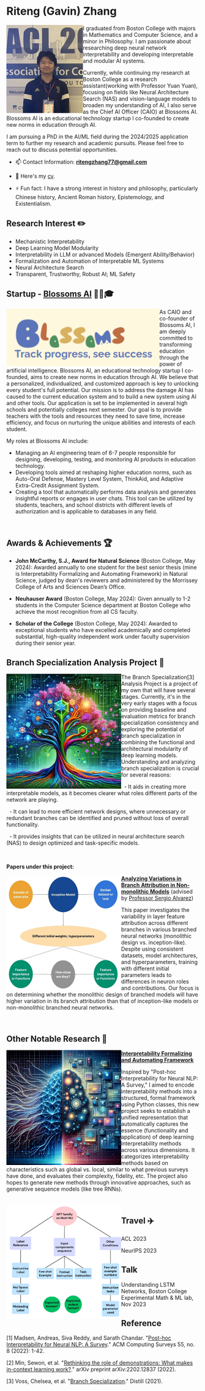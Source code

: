 # Riteng (Gavin) Zhang

<img src="https://github.com/ritengzhang/ritengzhang.github.io/blob/11348b56d16f33c458205b8bb4a59f97f87b4524/1.jpeg?raw=true" align="left" width="200" height="230" alt="Riteng (Gavin) Zhang"> 



I graduated from Boston College with majors in Mathematics and Computer Science, and a minor in Philosophy. I am passionate about researching deep neural network interpretability and developing interpretable and modular AI systems. 

Currently, while continuing my research at Boston College as a research assistant(working with Professor Yuan Yuan), focusing on fields like Neural Architecture Search (NAS) and vision-language models to broaden my understanding of AI, I also serve as the Chief AI Officer (CAIO) at Blossoms AI. Blossoms AI is an educational technology startup I co-founded to create new norms in education through AI.

I am pursuing a PhD in the AI/ML field during the 2024/2025 application term to further my research and academic pursuits. Please feel free to reach out to discuss potential opportunities.
<br clear="all"/>

- 📫 Contact Information: **ritengzhang77@gmail.com**

- 📄 Here's my [cv](https://drive.google.com/file/d/14NyHuJwTqKXRyQWuyIGIdZhOsJHIB-us/view?usp=drive_link).

- ⚡ Fun fact: I have a strong interest in history and philosophy, particularly Chinese history, Ancient Roman history, Epistemology, and Existentialism.

## Research Interest ✏️

- Mechanistic Interpretability
- Deep Learning Model Modularity
- Interpretability in LLM or advanced Models (Emergent Ability/Behavior)
- Formalization and Automation of Interpretable ML Systems
- Neural Architecture Search
- Transparent, Trustworthy, Robust AI; ML Safety

## Startup - [Blossoms AI](https://blossoms.ai) 🤖➕🎓

<img src="https://github.com/ritengzhang/ritengzhang.github.io/blob/1a01755368f74b77d7cccdb9f7ed3c48d9a6199f/image.png?raw=true" align="left" width="400" height="150" alt="Blossoms AI">

As CAIO and co-founder of Blossoms AI, I am deeply committed to transforming education through the power of artificial intelligence. Blossoms AI, an educational technology startup I co-founded, aims to create new norms in education through AI. We believe that a personalized, individualized, and customized approach is key to unlocking every student's full potential. Our mission is to address the damage AI has caused to the current education system and to build a new system using AI and other tools. Our application is set to be implemented in several high schools and potentially colleges next semester. Our goal is to provide teachers with the tools and resources they need to save time, increase efficiency, and focus on nurturing the unique abilities and interests of each student.

My roles at Blossoms AI include:
- Managing an AI engineering team of 6-7 people responsible for designing, developing, testing, and monitoring AI products in education technology.
- Developing tools aimed at reshaping higher education norms, such as Auto-Oral Defense, Mastery Level System, ThinkAid, and Adaptive Extra-Credit Assignment System.
- Creating a tool that automatically performs data analysis and generates insightful reports or engages in user chats. This tool can be utilized by students, teachers, and school districts with different levels of authorization and is applicable to databases in any field.

<br clear="all"/>


## Awards & Achievements 🏆

- **John McCarthy, S.J., Award for Natural Science** (Boston College, May 2024): Awarded annually to one student for the best senior thesis (mine is Interpretability Formalizing and Automating Framework) in Natural Science, judged by dean's reviewers and administered by the Morrissey College of Arts and Sciences Dean’s Office.

- **Neuhauser Award** (Boston College, May 2024): Given annually to 1-2 students in the Computer Science department at Boston College who achieve the most recognition from all CS faculty.

- **Scholar of the College** (Boston College, May 2024): Awarded to exceptional students who have excelled academically and completed substantial, high-quality independent work under faculty supervision during their senior year.
## Branch Specialization Analysis Project 🌳

<img src="https://github.com/ritengzhang/ritengzhang.github.io/blob/e4a2a3af80d99f621597987b2ea102a648469d71/branch.png?raw=true" align="left" width="300" height="300" alt="Branch Specialization Analysis">

The Branch Specialization[3] Analysis Project is a project of my own that will have several stages. Currently, it's in the very early stages with a focus on providing baseline and evaluation metrics for branch specialization consistency and exploring the potential of branch specialization in combining the functional and architectural modularity of deep learning models. Understanding and analyzing branch specialization is crucial for several reasons:

&nbsp; - It aids in creating more interpretable models, as it becomes clearer what roles different parts of the network are playing.

&nbsp; -  It can lead to more efficient network designs, where unnecessary or redundant branches can be identified and pruned without loss of overall functionality.

&nbsp; - It provides insights that can be utilized in neural architecture search (NAS) to design optimized and task-specific models.

<br clear="all"/>

**Papers under this project:**

<img src="https://github.com/ritengzhang/ritengzhang.github.io/blob/7bbe45562d857a1c6b3b73c32e9fb1cbcacf4205/pic/branch%20attribution.jpg?raw=true" align="left" width="300" height="300" alt="Analyzing Variations in Layer-wise Feature Attributions">

[**Analyzing Variations in Branch Attribution in Non-monolithic Models**](https://github.com/ritengzhang/Interpretability-of-Inception-and-its-variants) (advised by [Professor Sergio Alvarez](https://www.bc.edu/bc-web/schools/mcas/departments/computer-science/people/faculty-directory/sergio-alvarez.html))

This paper investigates the variability in layer feature attribution across different branches in various branched neural networks (monolithic design vs. inception-like). Despite using consistent datasets, model architectures, and hyperparameters, training with different initial parameters leads to differences in neuron roles and contributions. Our focus is on determining whether the monolithic design of branched models will have higher variation in its branch attribution than that of inception-like models or non-monolithic branched neural networks.

<br clear="all"/>

## Other Notable Research 📖

<img src="https://github.com/ritengzhang/ritengzhang.github.io/blob/95fd2bb4a673e4454ec96db79923a9f203338d7e/method%20encoding%20pic.jpg?raw=true" align="left" width="300" height="300" alt="Interpretability Formalizing and Auto-Explaining Framework">

[**Interpretability Formalizing and Automating Framework**](https://github.com/ritengzhang/Interpretability-of-neural-language-model-A-survey) 

Inspired by "Post-hoc Interpretability for Neural NLP: A Survey," I aimed to encode interpretability methods into a structured, formal framework using Python classes, this new project seeks to establish a unified representation that automatically captures the essence (functionality and application) of deep learning interpretability methods across various dimensions. It categorizes interpretability methods based on characteristics such as global vs. local, similar to what previous surveys have done, and evaluates their complexity, fidelity, etc. The project also hopes to generate new methods through innovative approaches, such as generative sequence models (like tree RNNs).

<br clear="all"/>

<img src="https://github.com/ritengzhang/ritengzhang.github.io/blob/7bbe45562d857a1c6b3b73c32e9fb1cbcacf4205/pic/llm%20few%20shot.jpg?raw=true" align="left" width="300" height="300" alt="Evaluation of LLM Zero to Few-Shot Ability">




## Travel ✈️
ACL 2023

NeurIPS 2023

## Talk
Understanding LSTM Networks, Boston College Experimental Math & ML lab, Nov 2023

## Reference
[1] Madsen, Andreas, Siva Reddy, and Sarath Chandar. "[Post-hoc Interpretability for Neural NLP: A Survey](https://arxiv.org/abs/2108.04840)." ACM Computing Surveys 55, no. 8 (2022): 1-42.

[2] Min, Sewon, et al. "[Rethinking the role of demonstrations: What makes in-context learning work?](https://arxiv.org/abs/2202.12837)." arXiv preprint arXiv:2202.12837 (2022).

[3] Voss, Chelsea, et al. "[Branch Specialization](https://distill.pub/2020/circuits/branch-specialization/)." Distill (2021).
